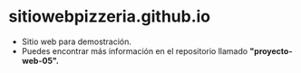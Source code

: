 # sitiowebpizzeria.github.io

- Sitio web para demostración.
- Puedes encontrar más información en el repositorio llamado **"proyecto-web-05".**
